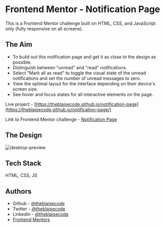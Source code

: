 # Frontend Mentor - Notification Page

This is a Frontend Mentor challenge built on HTML, CSS, and JavaScript only (fully responsive on all screens).

## The Aim 

- To build out this notification page and get it as close to the design as possible.
- Distinguish between "unread" and "read" notifications.
- Select "Mark all as read" to toggle the visual state of the unread notifications and set the number of unread messages to zero.
- View the optimal layout for the interface depending on their device's screen size.
- See hover and focus states for all interactive elements on the page.

Live project - [https://theblaisecode.github.io/notification-page](https://theblaisecode.github.io/notification-page/)

Link to Frontend Mentor challenge - [Notification Page](https://www.frontendmentor.io/challenges/notifications-page-DqK5QAmKbC)


## The Design
![desktop-preview](https://github.com/theblaisecode/notification-page/assets/89015653/4686a2be-5d00-4276-8e9b-f941b9228105)


## Tech Stack

HTML, CSS, JS


## Authors

- Github - [@theblaisecode](https://github.com/theblaisecode)
- Twitter - [@theblaisecode](https://twitter.com/theblaisecode)
- LinkedIn - [@theblaisecode](https://www.linkedin.com/in/theblaisecode)
- [Frontend Mentors](https://www.frontendmentor.io/challenges/)

